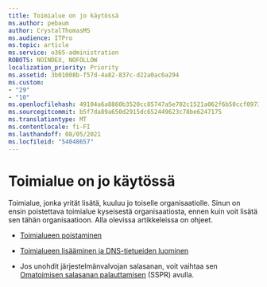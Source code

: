 ```yaml
---
title: Toimialue on jo käytössä
ms.author: pebaum
author: CrystalThomasMS
ms.audience: ITPro
ms.topic: article
ms.service: o365-administration
ROBOTS: NOINDEX, NOFOLLOW
localization_priority: Priority
ms.assetid: 3b01008b-f57d-4a82-837c-d22a0ac6a294
ms.custom:
- "29"
- "10"
ms.openlocfilehash: 49104a6a8860b3520cc85747a5e702c1521a062f6b50ccf09738c4f0343d528e
ms.sourcegitcommit: b5f7da89a650d2915dc652449623c78be6247175
ms.translationtype: MT
ms.contentlocale: fi-FI
ms.lasthandoff: 08/05/2021
ms.locfileid: "54048657"
---
```

# <a name="the-domain-is-already-in-use"></a>Toimialue on jo käytössä

Toimialue, jonka yrität lisätä, kuuluu jo toiselle organisaatiolle. Sinun on ensin poistettava toimialue kyseisestä organisaatiosta, ennen kuin voit lisätä sen tähän organisaatioon. Alla olevissa artikkeleissa on ohjeet.
  
- [Toimialueen poistaminen](https://docs.microsoft.com/microsoft-365/admin/get-help-with-domains/remove-a-domain)

- [Toimialueen lisääminen ja DNS-tietueiden luominen](https://docs.microsoft.com/microsoft-365/admin/get-help-with-domains/create-dns-records-at-any-dns-hosting-provider)

- Jos unohdit järjestelmänvalvojan salasanan, voit vaihtaa sen [Omatoimisen salasanan palauttamisen](https://passwordreset.microsoftonline.com/) (SSPR) avulla.
